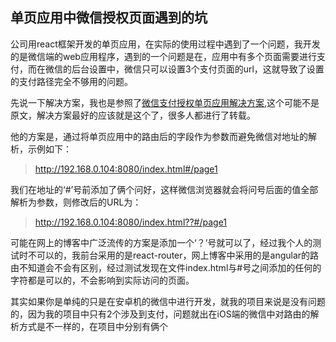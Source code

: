 ## 单页应用中微信授权页面遇到的坑

公司用react框架开发的单页应用，在实际的使用过程中遇到了一个问题，我开发的是微信端的web应用程序，遇到的一个问题是在，应用中有多个页面需要进行支付，而在微信的后台设置中，微信只可以设置3个支付页面的url，这就导致了设置的支付路径完全不够用的问题。

先说一下解决方案，我也是参照了[微信支付授权单页应用解决方案](http://blog.csdn.net/liufeng520/article/details/51354741),这个可能不是原文，解决方案最好的应该就是这个了，很多人都进行了转载。

他的方案是，通过将单页应用中的路由后的字段作为参数而避免微信对地址的解析，示例如下：

> http://192.168.0.104:8080/index.html#/page1

我们在地址的‘#’号前添加了俩个问好，这样微信浏览器就会将问号后面的值全部解析为参数，则修改后的URL为：

> http://192.168.0.104:8080/index.html??#/page1

可能在网上的博客中广泛流传的方案是添加一个‘？’号就可以了，经过我个人的测试时不可以的，我前台采用的是react-router，网上博客中采用的是angular的路由不知道会不会有区别，经过测试发现在文件index.html与#号之间添加的任何的字符都是可以的，不会影响到实际访问的页面。

其实如果你是单纯的只是在安卓机的微信中进行开发，就我的项目来说是没有问题的，因为我的项目中只有2个涉及到支付，问题就出在iOS端的微信中对路由的解析方式是不一样的，在项目中分别有俩个